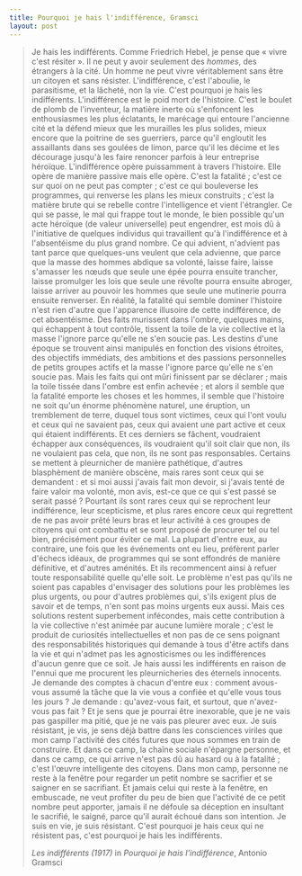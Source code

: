 ```yaml
---
title: Pourquoi je hais l'indifférence, Gramsci
layout: post
---
```


> Je hais les indifférents. Comme Friedrich Hebel, je pense que « vivre c'est résiter ». Il ne peut y avoir seulement des _hommes_, des étrangers à la cité. Un homme ne peut vivre véritablement sans être un citoyen et sans résister. L'indifférence, c'est l'aboulie, le parasitisme, et la lâcheté, non la vie. C'est pourquoi je hais les indifférents.
> L'indifférence est le poid mort de l'histoire. C'est le boulet de plomb de l'inventeur, la matière inerte où s'enfoncent les enthousiasmes les plus éclatants, le marécage qui entoure l'ancienne cité et la défend mieux que les murailles les plus solides, mieux encore que la poitrine de ses guerriers, parce qu'il engloutit les assaillants dans ses goulées de limon, parce qu'il les décime et les décourage jusqu'à les faire renoncer parfois à leur entreprise héroïque.
> L'indifférence opère puissamment à travers l'histoire. Elle opère de manière passive mais elle opère. C'est la fatalité ; c'est ce sur quoi on ne peut pas compter ; c'est ce qui bouleverse les programmes, qui renverse les plans les mieux construits ; c'est la matière brute qui se rebelle contre l'intelligence et vient l'étrangler. Ce qui se passe, le mal qui frappe tout le monde, le bien possible qu'un acte héroïque (de valeur universelle) peut engendrer, est mois dû à l'initiative de quelques individus qui travaillent qu'à l'indifférence et à l'absentéisme du plus grand nombre. Ce qui advient, n'advient pas tant parce que quelques-uns veulent que cela advienne, que parce que la masse des hommes abdique sa volonté, laisse faire, laisse s'amasser les nœuds que seule une épée pourra ensuite trancher, laisse promulger les lois que seule une révolte pourra ensuite abroger, laisse arriver au pouvoir les hommes que seule une mutinerie pourra ensuite renverser.
> En réalité, la fatalité qui semble dominer l'histoire n'est rien d'autre que l'apparence illusoire de cette indifférence, de cet absentéisme. Des faits murissent dans l'ombre, quelques mains, qui échappent à tout contrôle, tissent la toile de la vie collective et la masse l'ignore parce qu'elle ne s'en soucie pas. Les destins d'une époque se trouvent ainsi manipulés en fonction des visions étroites, des objectifs immédiats, des ambitions et des passions personnelles de petits groupes actifs et la masse l'ignore parce qu'elle ne s'en soucie pas. Mais les faits qui ont mûri finissent par se déclarer ; mais la toile tissée dans l'ombre est enfin achevée ; et alors il semble que la fatalité emporte les choses et les hommes, il semble que l'histoire ne soit qu'un énorme phénomène naturel, une éruption, un tremblement de terre, duquel tous sont victimes, ceux qui l'ont voulu et ceux qui ne savaient pas, ceux qui avaient une part active et ceux qui étaient indifférents. Et ces derniers se fâchent, voudraient échapper aux conséquences, ils voudraient qu'il soit clair que non, ils ne voulaient pas cela, que non, ils ne sont pas responsables. Certains se mettent à pleurnicher de manière pathétique, d'autres blasphèment de manière obscène, mais rares sont ceux qui se demandent : et si moi aussi j'avais fait mon devoir, si j'avais tenté de faire valoir ma volonté, mon avis, est-ce que ce qui s'est passé se serait passé ? Pourtant ils sont rares ceux qui se reprochent leur indifférence, leur scepticisme, et plus rares encore ceux qui regrettent de ne pas avoir prêté leurs bras et leur activité à ces groupes de citoyens qui ont combattu et se sont proposé de procurer tel ou tel bien, précisément pour éviter ce mal.
> La plupart d'entre eux, au contraire, une fois que les événements ont eu lieu, préfèrent parler d'échecs idéaux, de programmes qui se sont effondrés de manière définitive, et d'autres aménités. Et ils recommencent ainsi à refuer toute responsabilité quelle qu'elle soit. Le problème n'est pas qu'ils ne soient pas capables d'envisager des solutions pour les problèmes les plus urgents, ou pour d'autres problèmes qui, s'ils exigent plus de savoir et de temps, n'en sont pas moins urgents eux aussi. Mais ces solutions restent superbement infécondes, mais cette contribution à la vie collective n'est animée par aucune lumière morale ; c'est le produit de curiosités intellectuelles et non pas de ce sens poignant des responsabilités historiques qui demande à tous d'être actifs dans la vie et qui n'admet pas les agnosticismes ou les indifférences d'aucun genre que ce soit.
> Je hais aussi les indifférents en raison de l'ennui que me procurent les pleurnicheries des éternels innocents. Je demande des comptes à chacun d'entre eux : comment avous-vous assumé la tâche que la vie vous a confiée et qu'elle vous tous les jours ? Je demande : qu'avez-vous  fait, et surtout, que n'avez-vous pas fait ? Et je sens que je pourrai être inexorable, que je ne vais pas gaspiller ma pitié, que je ne vais pas pleurer avec eux. Je suis résistant, je vis, je sens déjà battre dans les consciences viriles que mon camp l'activité des cités futures que nous sommes en train de construire. Et dans ce camp, la chaîne sociale n'épargne personne, et dans ce camp, ce qui arrive n'est pas dû au hasard ou à la fatalité ; c'est l'œuvre intelligente des citoyens. Dans mon camp, personne ne reste à la fenêtre pour regarder un petit nombre se sacrifier et se saigner en se sacrifiant. Et jamais celui qui reste à la fenêtre, en embuscade, ne veut profiter du peu de bien que l'activité de ce petit nombre peut apporter, jamais il ne défoule sa déception en insultant le sacrifié, le saigné, parce qu'il aurait échoué dans son intention.
> Je suis en vie, je suis résistant. C'est pourquoi je hais ceux qui ne résistent pas, c'est pourquoi je hais les indifférents.
>
><cite>Les indifférents (1917)</cite> in <cite>Pourquoi je hais l'indifférence</cite>, Antonio Gramsci
